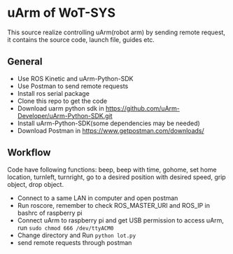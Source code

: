 # uArm of WoT-SYS

This source realize controlling uArm(robot arm) by sending remote request, it contains the source code, launch file, guides etc.

## General
- Use ROS Kinetic and uArm-Python-SDK
- Use Postman to send remote requests
- Install ros serial package
- Clone this repo to get the code
- Download uarm python sdk in https://github.com/uArm-Developer/uArm-Python-SDK.git
- Install uArm-Python-SDK(some dependencies may be needed)
- Download Postman in https://www.getpostman.com/downloads/

## Workflow

Code have following functions: beep, beep with time, gohome, set home location, turnleft, turnright, go to a desired position with desired speed, grip object, drop object.

- Connect to a same LAN in computer and open postman
- Run roscore, remember to check ROS_MASTER_URI and ROS_IP in bashrc of raspberry pi
- Connect uArm to raspberry pi and get USB permission to access uArm, run `sudo chmod 666 /dev/ttyACM0`
- Change directory and Run `python lot.py` 
- send remote requests through postman




